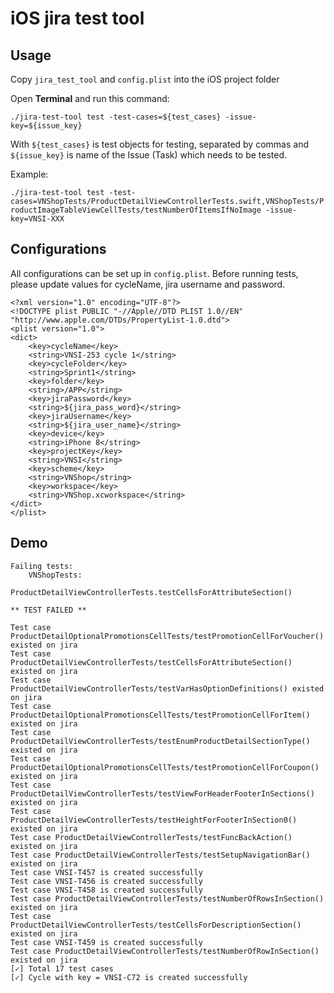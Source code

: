 # iOS jira test tool

## Usage

Copy `jira_test_tool` and `config.plist` into the iOS project folder

Open **Terminal** and run this command:

`./jira-test-tool test -test-cases=${test_cases} -issue-key=${issue_key}`

With `${test_cases}` is test objects for testing, separated by commas and `${issue_key}` is name of the Issue (Task) which needs to be tested.

Example:

`./jira-test-tool test -test-cases=VNShopTests/ProductDetailViewControllerTests.swift,VNShopTests/ProductImageTableViewCellTests/testNumberOfItemsIfNoImage -issue-key=VNSI-XXX`

## Configurations

All configurations can be set up in `config.plist`.  Before running tests, please update values for cycleName, jira username and password.

```
<?xml version="1.0" encoding="UTF-8"?>
<!DOCTYPE plist PUBLIC "-//Apple//DTD PLIST 1.0//EN" "http://www.apple.com/DTDs/PropertyList-1.0.dtd">
<plist version="1.0">
<dict>
    <key>cycleName</key>
    <string>VNSI-253 cycle 1</string>
    <key>cycleFolder</key>
    <string>Sprint1</string>
    <key>folder</key>
    <string>/APP</string>
    <key>jiraPassword</key>
    <string>${jira_pass_word}</string>
    <key>jiraUsername</key>
    <string>${jira_user_name}</string>
    <key>device</key>
    <string>iPhone 8</string>
    <key>projectKey</key>
    <string>VNSI</string>
    <key>scheme</key>
    <string>VNShop</string>
    <key>workspace</key>
    <string>VNShop.xcworkspace</string>
</dict>
</plist>

```

## Demo

```
Failing tests:
    VNShopTests:
        ProductDetailViewControllerTests.testCellsForAttributeSection()

** TEST FAILED **

Test case ProductDetailOptionalPromotionsCellTests/testPromotionCellForVoucher() existed on jira
Test case ProductDetailViewControllerTests/testCellsForAttributeSection() existed on jira
Test case ProductDetailViewControllerTests/testVarHasOptionDefinitions() existed on jira
Test case ProductDetailOptionalPromotionsCellTests/testPromotionCellForItem() existed on jira
Test case ProductDetailViewControllerTests/testEnumProductDetailSectionType() existed on jira
Test case ProductDetailOptionalPromotionsCellTests/testPromotionCellForCoupon() existed on jira
Test case ProductDetailViewControllerTests/testViewForHeaderFooterInSections() existed on jira
Test case ProductDetailViewControllerTests/testHeightForFooterInSection0() existed on jira
Test case ProductDetailViewControllerTests/testFuncBackAction() existed on jira
Test case ProductDetailViewControllerTests/testSetupNavigationBar() existed on jira
Test case VNSI-T457 is created successfully
Test case VNSI-T456 is created successfully
Test case VNSI-T458 is created successfully
Test case ProductDetailViewControllerTests/testNumberOfRowsInSection() existed on jira
Test case ProductDetailViewControllerTests/testCellsForDescriptionSection() existed on jira
Test case VNSI-T459 is created successfully
Test case ProductDetailViewControllerTests/testNumberOfRowInSection() existed on jira
[✓] Total 17 test cases
[✓] Cycle with key = VNSI-C72 is created successfully

```




